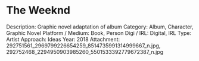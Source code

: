 # The Weeknd

Description: Graphic novel adaptation of album
Category: Album, Character, Graphic Novel
Platform / Medium: Book, Person
Digi / IRL: Digital, IRL
Type: Artist
Approach: Ideas
Year: 2018
Attachment: 292751561_2969799226654259_8514735991314999667_n.jpg, 292752468_2294950903985260_5501533392779672387_n.jpg
